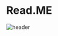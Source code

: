 # Read.ME

![header](https://capsule-render.vercel.app/api?type=wave&color=auto&height=300&section=header&text=capsule%20render&fontSize=90)
